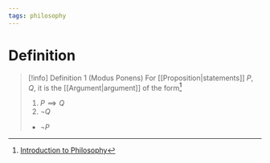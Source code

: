 ```yaml
---
tags: philosophy
---
```


# Definition

> [!info] Definition 1 (Modus Ponens)
> For [[Proposition|statements]] $P, Q$, it is the [[Argument|argument]] of the form[^1]
> 1) $P \implies Q$
> 2) $\neg Q$
> - $\neg P$

[^1]: [Introduction to Philosophy](zotero://open-pdf/library/items/M84L5RRJ?page=161)